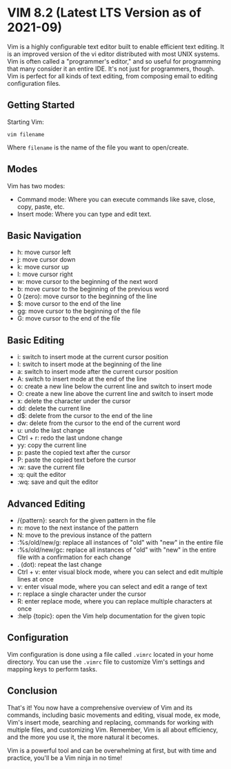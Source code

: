 # VIM 8.2 (Latest LTS Version as of 2021-09)

Vim is a highly configurable text editor built to enable efficient text editing. It is an improved version of the vi editor distributed with most UNIX systems. Vim is often called a "programmer's editor," and so useful for programming that many consider it an entire IDE. It's not just for programmers, though. Vim is perfect for all kinds of text editing, from composing email to editing configuration files.

## Getting Started

Starting Vim:

```vim
vim filename
```

Where `filename` is the name of the file you want to open/create.

## Modes

Vim has two modes:

- Command mode: Where you can execute commands like save, close, copy, paste, etc.
- Insert mode: Where you can type and edit text.

## Basic Navigation

- h: move cursor left
- j: move cursor down
- k: move cursor up
- l: move cursor right
- w: move cursor to the beginning of the next word
- b: move cursor to the beginning of the previous word
- 0 (zero): move cursor to the beginning of the line
- $: move cursor to the end of the line
- gg: move cursor to the beginning of the file
- G: move cursor to the end of the file

## Basic Editing

- i: switch to insert mode at the current cursor position
- I: switch to insert mode at the beginning of the line
- a: switch to insert mode after the current cursor position
- A: switch to insert mode at the end of the line
- o: create a new line below the current line and switch to insert mode
- O: create a new line above the current line and switch to insert mode
- x: delete the character under the cursor
- dd: delete the current line
- d$: delete from the cursor to the end of the line
- dw: delete from the cursor to the end of the current word
- u: undo the last change
- Ctrl + r: redo the last undone change
- yy: copy the current line
- p: paste the copied text after the cursor
- P: paste the copied text before the cursor
- :w: save the current file
- :q: quit the editor
- :wq: save and quit the editor

## Advanced Editing

- /{pattern}: search for the given pattern in the file
- n: move to the next instance of the pattern
- N: move to the previous instance of the pattern
- :%s/old/new/g: replace all instances of "old" with "new" in the entire file
- :%s/old/new/gc: replace all instances of "old" with "new" in the entire file with a confirmation for each change
- . (dot): repeat the last change
- Ctrl + v: enter visual block mode, where you can select and edit multiple lines at once
- v: enter visual mode, where you can select and edit a range of text
- r: replace a single character under the cursor
- R: enter replace mode, where you can replace multiple characters at once
- :help {topic}: open the Vim help documentation for the given topic

## Configuration

Vim configuration is done using a file called `.vimrc` located in your home directory. You can use the `.vimrc` file to customize Vim's settings and mapping keys to perform tasks.

## Conclusion

That's it! You now have a comprehensive overview of Vim and its commands, including basic movements and editing, visual mode, ex mode, Vim's insert mode, searching and replacing, commands for working with multiple files, and customizing Vim. Remember, Vim is all about efficiency, and the more you use it, the more natural it becomes.

Vim is a powerful tool and can be overwhelming at first, but with time and practice, you'll be a Vim ninja in no time!
